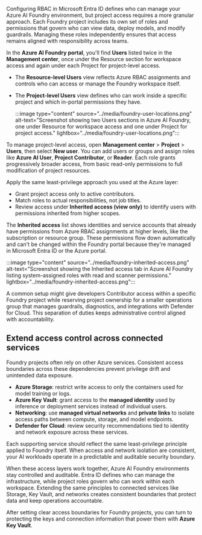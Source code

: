 Configuring RBAC in Microsoft Entra ID defines who can manage your Azure AI Foundry environment, but project access requires a more granular approach. Each Foundry project includes its own set of roles and permissions that govern who can view data, deploy models, and modify guardrails. Managing these roles independently ensures that access remains aligned with responsibility across teams.

In the **Azure AI Foundry portal**, you'll find **Users** listed twice in the **Management center**, once under the Resource section for workspace access and again under each Project for project-level access.

- The **Resource-level Users** view reflects Azure RBAC assignments and controls who can access or manage the Foundry workspace itself.

- The **Project-level Users** view defines who can work inside a specific project and which in-portal permissions they have.

   :::image type="content" source="../media/foundry-user-locations.png" alt-text="Screenshot showing two Users sections in Azure AI Foundry, one under Resource for workspace access and one under Project for project access." lightbox="../media/foundry-user-locations.png":::

To manage project-level access, open **Management center** > **Project** > **Users**, then select **New user**. You can add users or groups and assign roles like **Azure AI User**, **Project Contributor**, or **Reader**. Each role grants progressively broader access, from basic read-only permissions to full modification of project resources.

Apply the same least-privilege approach you used at the Azure layer:

- Grant project access only to active contributors.
- Match roles to actual responsibilities, not job titles.
- Review access under **Inherited access (view only)** to identify users with permissions inherited from higher scopes.

The **Inherited access** list shows identities and service accounts that already have permissions from Azure RBAC assignments at higher levels, like the subscription or resource group. These permissions flow down automatically and can't be changed within the Foundry portal because they're managed in Microsoft Entra ID or the Azure portal.

:::image type="content" source="../media/foundry-inherited-access.png" alt-text="Screenshot showing the Inherited access tab in Azure AI Foundry listing system-assigned roles with read and scanner permissions." lightbox="../media/foundry-inherited-access.png":::

A common setup might give developers Contributor access within a specific Foundry project while reserving project ownership for a smaller operations group that manages guardrails, diagnostics, and integrations with Defender for Cloud. This separation of duties keeps administrative control aligned with accountability.

## Extend access control across connected services

Foundry projects often rely on other Azure services. Consistent access boundaries across these dependencies prevent privilege drift and unintended data exposure.

- **Azure Storage**: restrict write access to only the containers used for model training or logs.
- **Azure Key Vault**: grant access to the **managed identity** used by inference or deployment services instead of individual users.
- **Networking**: use **managed virtual networks** and **private links** to isolate access paths between compute, storage, and model endpoints.
- **Defender for Cloud**: review security recommendations tied to identity and network exposure across these services.

Each supporting service should reflect the same least-privilege principle applied to Foundry itself. When access and network isolation are consistent, your AI workloads operate in a predictable and auditable security boundary.

When these access layers work together, Azure AI Foundry environments stay controlled and auditable. Entra ID defines who can manage the infrastructure, while project roles govern who can work within each workspace. Extending the same principles to connected services like Storage, Key Vault, and networks creates consistent boundaries that protect data and keep operations accountable.

After setting clear access boundaries for Foundry projects, you can turn to protecting the keys and connection information that power them with **Azure Key Vault**.

